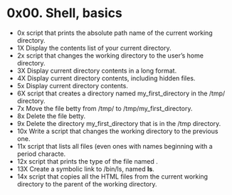 # 0x00. Shell, basics
* 0x script that prints the absolute path name of the current working directory.
* 1X Display the contents list of your current directory.
* 2x script that changes the working directory to the user’s home directory.
* 3X Display current directory contents in a long format.
* 4X Display current directory contents, including hidden files.
* 5x Display current directory contents.
* 6X script that creates a directory named my_first_directory in the /tmp/ directory.
* 7x Move the file betty from /tmp/ to /tmp/my_first_directory.
* 8x Delete the file betty.
* 9x Delete the directory my_first_directory that is in the /tmp directory.
* 10x Write a script that changes the working directory to the previous one.
* 11x  script that lists all files (even ones with names beginning with a period characte.
* 12x   script that prints the type of the file named .
* 13X Create a symbolic link to /bin/ls, named __ls__.
* 14x  script that copies all the HTML files from the current working directory to the parent of the working directory.

